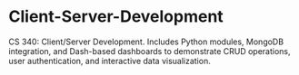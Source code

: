 # Client-Server-Development
CS 340: Client/Server Development. Includes Python modules, MongoDB integration, and Dash-based dashboards to demonstrate CRUD operations, user authentication, and interactive data visualization.
